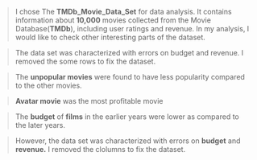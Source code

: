 
> I chose The **TMDb_Movie_Data_Set** for data analysis. It contains information about **10,000** movies collected from the Movie Database(**TMDb**), including user ratings and revenue. In my analysis, I would like to check other interesting parts of the dataset.

> The data set was characterized with errors on budget and revenue. I removed the some rows to fix the dataset.

> The **unpopular movies** were found to have less popularity compared to the other movies.

> **Avatar movie** was the most profitable movie

> The **budget** of **films** in the earlier years were lower as compared to the later years.

> However, the data set was characterized with errors on **budget** and **revenue.** I removed the clolumns to fix the dataset.

